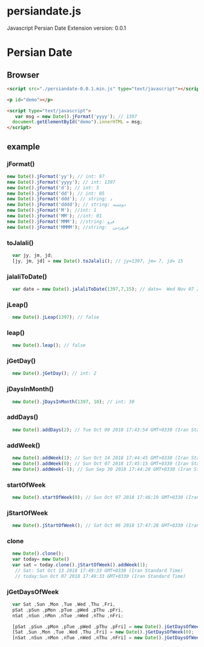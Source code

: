 # persiandate.js
Javascript Persian Date Extension
version: 0.0.1

Persian Date
==============


## Browser

```html
<script src="./persiandate-0.0.1.min.js" type="text/javascript"></script>

<p id="demo"></p>

<script type="text/javascript">
   var msg = new Date().jFormat('yyyy'); // 1397 
  document.getElementById("demo").innerHTML = msg;
</script>

```

## example
### jFormat()
```javascript
new Date().jFormat('yy'); // int: 97
new Date().jFormat('yyyy'); // int: 1397
new Date().jFormat('d'); // int: 5
new Date().jFormat('dd'); // int: 05
new Date().jFormat('ddd'); // string: د
new Date().jFormat('dddd'); // string: دوشنبه
new Date().jFormat('M'); //int: 1
new Date().jFormat('MM'); //int: 01
new Date().jFormat('MMM'); //string: فرو
new Date().jFormat('MMMM'); //string:  فروردین
```
### toJalali()
```javascript
  var jy, jm, jd;
  [jy, jm, jd] = new Date().toJalali(); // jy=1397, jm= 7, jd= 15
```
### jalaliToDate()
```javascript
  var date = new Date().jalaliToDate(1397,7,15); // date=  Wed Nov 07 2018 17:39:44 GMT+0330 (Iran Standard Time)
```
### jLeap()
```javascript
  new Date().jLeap(1397); // false
```
### leap()
```javascript
  new Date().leap(); // false
```
### jGetDay()
```javascript
  new Date().jGetDay(); // int: 2
```
### jDaysInMonth()
```javascript
  new Date().jDaysInMonth(1397, 10); // int: 30
```
### addDays()
```javascript
  new Date().addDays(2); // Tue Oct 09 2018 17:43:54 GMT+0330 (Iran Standard Time)
```

### addWeek()
```javascript
  new Date().addWeek(1); // Sun Oct 14 2018 17:44:45 GMT+0330 (Iran Standard Time)
  new Date().addWeek(0); // Sun Oct 07 2018 17:45:15 GMT+0330 (Iran Standard Time)
  new Date().addWeek(-1); // Sun Sep 30 2018 17:44:28 GMT+0330 (Iran Standard Time)
```

### startOfWeek
```javascript
  new Date().startOfWeek(0); // Sun Oct 07 2018 17:46:19 GMT+0330 (Iran Standard Time)
```
### jStartOfWeek
```javascript
  new Date().jStartOfWeek(); // Sat Oct 06 2018 17:47:28 GMT+0330 (Iran Standard Time)
```
### clone
```javascript
  new Date().clone(); 
  var today= new Date()
  var sat = today.clone().jStartOfWeek().addWeek(1);
   // Sat: Sat Oct 13 2018 17:49:33 GMT+0330 (Iran Standard Time)
   // today:Sun Oct 07 2018 17:49:33 GMT+0330 (Iran Standard Time)
```
### jGetDaysOfWeek
```javascript
  var Sat ,Sun ,Mon ,Tue ,Wed ,Thu ,Fri,
  pSat ,pSun ,pMon ,pTue ,pWed ,pThu ,pFri,
  nSat ,nSun ,nMon ,nTue ,nWed ,nThu ,nFri;

  [pSat ,pSun ,pMon ,pTue ,pWed ,pThu ,pFri] = new Date().jGetDaysOfWeek(-1);
  [Sat ,Sun ,Mon ,Tue ,Wed ,Thu ,Fri] = new Date().jGetDaysOfWeek(0);
  [nSat ,nSun ,nMon ,nTue ,nWed ,nThu ,nFri] = new Date().jGetDaysOfWeek(1);
```





